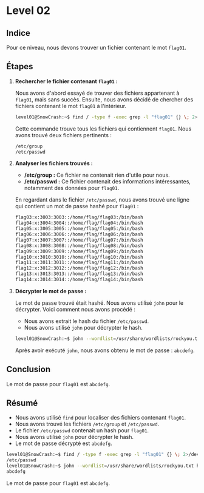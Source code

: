 # Level 02

## Indice

Pour ce niveau, nous devons trouver un fichier contenant le mot `flag01`.

## Étapes

1. **Rechercher le fichier contenant `flag01` :**

   Nous avons d'abord essayé de trouver des fichiers appartenant à `flag01`, mais sans succès. Ensuite, nous avons décidé de chercher des fichiers contenant le mot `flag01` à l'intérieur.

   ```bash
   level01@SnowCrash:~$ find / -type f -exec grep -l "flag01" {} \; 2>/dev/null
   ```

   Cette commande trouve tous les fichiers qui contiennent `flag01`. Nous avons trouvé deux fichiers pertinents :
   
   ```bash
   /etc/group
   /etc/passwd
   ```

2. **Analyser les fichiers trouvés :**

   - **/etc/group :** Ce fichier ne contenait rien d'utile pour nous.
   - **/etc/passwd :** Ce fichier contenait des informations intéressantes, notamment des données pour `flag01`.

   En regardant dans le fichier `/etc/passwd`, nous avons trouvé une ligne qui contient un mot de passe hashé pour `flag01` :

   ```bash
   flag03:x:3003:3003::/home/flag/flag03:/bin/bash
   flag04:x:3004:3004::/home/flag/flag04:/bin/bash
   flag05:x:3005:3005::/home/flag/flag05:/bin/bash
   flag06:x:3006:3006::/home/flag/flag06:/bin/bash
   flag07:x:3007:3007::/home/flag/flag07:/bin/bash
   flag08:x:3008:3008::/home/flag/flag08:/bin/bash
   flag09:x:3009:3009::/home/flag/flag09:/bin/bash
   flag10:x:3010:3010::/home/flag/flag10:/bin/bash
   flag11:x:3011:3011::/home/flag/flag11:/bin/bash
   flag12:x:3012:3012::/home/flag/flag12:/bin/bash
   flag13:x:3013:3013::/home/flag/flag13:/bin/bash
   flag14:x:3014:3014::/home/flag/flag14:/bin/bash
   ```

3. **Décrypter le mot de passe :**

   Le mot de passe trouvé était hashé. Nous avons utilisé `john` pour le décrypter. Voici comment nous avons procédé :

   - Nous avons extrait le hash du fichier `/etc/passwd`.
   - Nous avons utilisé `john` pour décrypter le hash.

   ```bash
   level01@SnowCrash:~$ john --wordlist=/usr/share/wordlists/rockyou.txt hash.txt
   ```

   Après avoir exécuté `john`, nous avons obtenu le mot de passe : `abcdefg`.

## Conclusion

Le mot de passe pour `flag01` est `abcdefg`.

## Résumé

- Nous avons utilisé `find` pour localiser des fichiers contenant `flag01`.
- Nous avons trouvé les fichiers `/etc/group` et `/etc/passwd`.
- Le fichier `/etc/passwd` contenait un hash pour `flag01`.
- Nous avons utilisé `john` pour décrypter le hash.
- Le mot de passe décrypté est `abcdefg`.

```bash
level01@SnowCrash:~$ find / -type f -exec grep -l "flag01" {} \; 2>/dev/null
/etc/passwd
level01@SnowCrash:~$ john --wordlist=/usr/share/wordlists/rockyou.txt hash.txt
abcdefg
```

Le mot de passe pour `flag01` est `abcdefg`.
